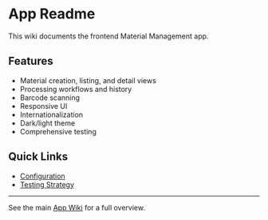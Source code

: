 
# App Readme

This wiki documents the frontend Material Management app.

## Features
- Material creation, listing, and detail views
- Processing workflows and history
- Barcode scanning
- Responsive UI
- Internationalization
- Dark/light theme
- Comprehensive testing

## Quick Links
- [Configuration](./app-config-README.md)
- [Testing Strategy](./app-TESTING_STRATEGY.md)

---
See the main [App Wiki](./app-README.md) for a full overview.
